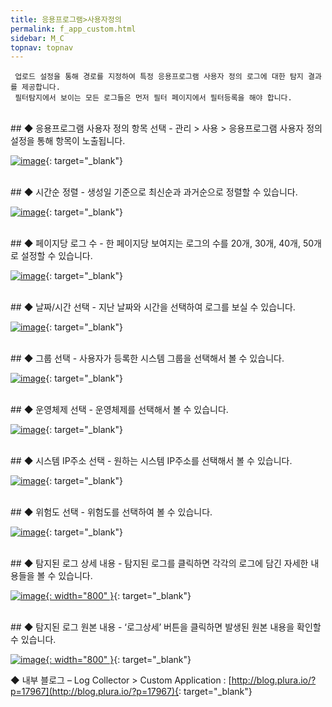 ```yaml
---
title: 응용프로그램>사용자정의
permalink: f_app_custom.html
sidebar: M_C
topnav: topnav
---
```


     업로드 설정을 통해 경로를 지정하여 특정 응용프로그램 사용자 정의 로그에 대한 탐지 결과를 제공합니다.
     필터탐지에서 보이는 모든 로그들은 먼저 필터 페이지에서 필터등록을 해야 합니다.

<br />
## ◆ 응용프로그램 사용자 정의 항목 선택
- 관리 > 사용 > 응용프로그램 사용자 정의 설정을 통해 항목이 노출됩니다.

[![image](/docs/images/Manual/common/filter/custom/1.png)](/docs/images/Manual/common/filter/custom/1.png){: target="_blank"}
 
<br />
## ◆ 시간순 정렬
- 생성일 기준으로 최신순과 과거순으로 정렬할 수 있습니다.

 [![image](/docs/images/Manual/common/filter/custom/2.png)](/docs/images/Manual/common/filter/custom/2.png){: target="_blank"}

<br />
## ◆ 페이지당 로그 수
- 한 페이지당 보여지는 로그의 수를 20개, 30개, 40개, 50개로 설정할 수 있습니다.

[![image](/docs/images/Manual/common/filter/custom/3.png)](/docs/images/Manual/common/filter/custom/3.png){: target="_blank"}
 
<br />
## ◆ 날짜/시간 선택
- 지난 날짜와 시간을 선택하여 로그를 보실 수 있습니다.

[![image](/docs/images/Manual/common/filter/custom/4.png)](/docs/images/Manual/common/filter/custom/4.png){: target="_blank"}
 
<br />
## ◆ 그룹 선택
- 사용자가 등록한 시스템 그룹을 선택해서 볼 수 있습니다.

[![image](/docs/images/Manual/common/filter/custom/5.png)](/docs/images/Manual/common/filter/custom/5.png){: target="_blank"}
 
<br />
## ◆ 운영체제 선택
- 운영체제를 선택해서 볼 수 있습니다.

[![image](/docs/images/Manual/common/filter/custom/6.png)](/docs/images/Manual/common/filter/custom/6.png){: target="_blank"}
 
<br />
## ◆ 시스템 IP주소 선택
- 원하는 시스템 IP주소를 선택해서 볼 수 있습니다.

[![image](/docs/images/Manual/common/filter/custom/7.png)](/docs/images/Manual/common/filter/custom/7.png){: target="_blank"}
 
<br />
## ◆ 위험도 선택
- 위험도를 선택하여 볼 수 있습니다.

[![image](/docs/images/Manual/common/filter/custom/8.png)](/docs/images/Manual/common/filter/custom/8.png){: target="_blank"}
 
<br />
## ◆ 탐지된 로그 상세 내용
- 탐지된 로그를 클릭하면 각각의 로그에 담긴 자세한 내용들을 볼 수 있습니다.

[![image](/docs/images/Manual/common/filter/custom/9.png){: width="800" }](/docs/images/Manual/common/filter/custom/9.png){: target="_blank"}
 
<br />
## ◆ 탐지된 로그 원본 내용
- ‘로그상세’ 버튼을 클릭하면 발생된 원본 내용을 확인할 수 있습니다.

[![image](/docs/images/Manual/common/filter/custom/10.png){: width="800" }](/docs/images/Manual/common/filter/custom/10.png){: target="_blank"}

◆ 내부 블로그
– Log Collector > Custom Application : [http://blog.plura.io/?p=17967](http://blog.plura.io/?p=17967){: target="_blank"}